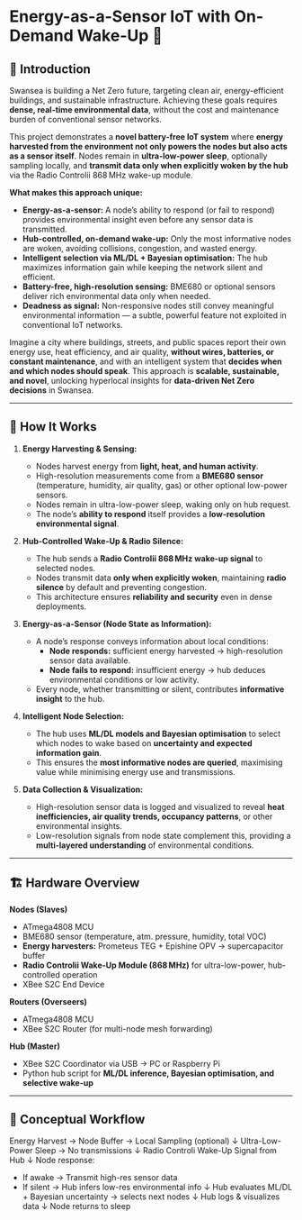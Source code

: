 # Energy-as-a-Sensor IoT with On-Demand Wake-Up 🌱

## 🌟 Introduction

Swansea is building a Net Zero future, targeting clean air, energy-efficient buildings, and sustainable infrastructure. Achieving these goals requires **dense, real-time environmental data**, without the cost and maintenance burden of conventional sensor networks.  

This project demonstrates a **novel battery-free IoT system** where **energy harvested from the environment not only powers the nodes but also acts as a sensor itself**. Nodes remain in **ultra-low-power sleep**, optionally sampling locally, and **transmit data only when explicitly woken by the hub** via the Radio Controlii 868 MHz wake-up module.  

**What makes this approach unique:**  
- **Energy-as-a-sensor:** A node’s ability to respond (or fail to respond) provides environmental insight even before any sensor data is transmitted.  
- **Hub-controlled, on-demand wake-up:** Only the most informative nodes are woken, avoiding collisions, congestion, and wasted energy.  
- **Intelligent selection via ML/DL + Bayesian optimisation:** The hub maximizes information gain while keeping the network silent and efficient.  
- **Battery-free, high-resolution sensing:** BME680 or optional sensors deliver rich environmental data only when needed.  
- **Deadness as signal:** Non-responsive nodes still convey meaningful environmental information — a subtle, powerful feature not exploited in conventional IoT networks.  

Imagine a city where buildings, streets, and public spaces report their own energy use, heat efficiency, and air quality, **without wires, batteries, or constant maintenance**, and with an intelligent system that **decides when and which nodes should speak**. This approach is **scalable, sustainable, and novel**, unlocking hyperlocal insights for **data-driven Net Zero decisions** in Swansea.  

---

## 🌟 How It Works

1. **Energy Harvesting & Sensing:**  
   - Nodes harvest energy from **light, heat, and human activity**.  
   - High-resolution measurements come from a **BME680 sensor** (temperature, humidity, air quality, gas) or other optional low-power sensors.  
   - Nodes remain in ultra-low-power sleep, waking only on hub request.  
   - The node’s **ability to respond** itself provides a **low-resolution environmental signal**.

2. **Hub-Controlled Wake-Up & Radio Silence:**  
   - The hub sends a **Radio Controlii 868 MHz wake-up signal** to selected nodes.  
   - Nodes transmit data **only when explicitly woken**, maintaining **radio silence** by default and preventing congestion.  
   - This architecture ensures **reliability and security** even in dense deployments.

3. **Energy-as-a-Sensor (Node State as Information):**  
   - A node’s response conveys information about local conditions:  
     - **Node responds:** sufficient energy harvested → high-resolution sensor data available.  
     - **Node fails to respond:** insufficient energy → hub deduces environmental conditions or low activity.  
   - Every node, whether transmitting or silent, contributes **informative insight** to the hub.

4. **Intelligent Node Selection:**  
   - The hub uses **ML/DL models and Bayesian optimisation** to select which nodes to wake based on **uncertainty and expected information gain**.  
   - This ensures the **most informative nodes are queried**, maximising value while minimising energy use and transmissions.

5. **Data Collection & Visualization:**  
   - High-resolution sensor data is logged and visualized to reveal **heat inefficiencies, air quality trends, occupancy patterns**, or other environmental insights.  
   - Low-resolution signals from node state complement this, providing a **multi-layered understanding** of environmental conditions.

---

## 🏗️ Hardware Overview

**Nodes (Slaves)**  
- ATmega4808 MCU  
- BME680 sensor (temperature, atm. pressure, humidity, total VOC)  
- **Energy harvesters:** Prometeus TEG + Epishine OPV → supercapacitor buffer  
- **Radio Controlii Wake-Up Module (868 MHz)** for ultra-low-power, hub-controlled operation  
- XBee S2C End Device

**Routers (Overseers)**
- ATmega4808 MCU  
- XBee S2C Router (for multi-node mesh forwarding)
  
**Hub (Master)**  
- XBee S2C Coordinator via USB → PC or Raspberry Pi  
- Python hub script for **ML/DL inference, Bayesian optimisation, and selective wake-up**

---

## 🔄 Conceptual Workflow

Energy Harvest → Node Buffer → Local Sampling (optional)
↓
Ultra-Low-Power Sleep → No transmissions
↓
Radio Controli Wake-Up Signal from Hub
↓
Node response:
- If awake → Transmit high-res sensor data
- If silent → Hub infers low-res environmental info
↓
Hub evaluates ML/DL + Bayesian uncertainty → selects next nodes
↓
Hub logs & visualizes data
↓
Node returns to sleep


